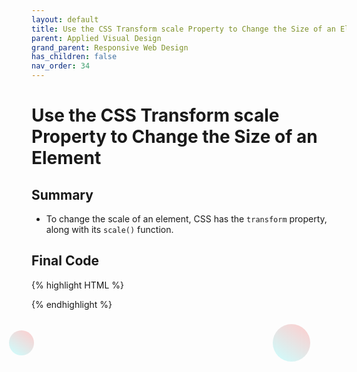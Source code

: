 ```yaml
---
layout: default
title: Use the CSS Transform scale Property to Change the Size of an Element
parent: Applied Visual Design
grand_parent: Responsive Web Design
has_children: false
nav_order: 34
---
```

# Use the CSS Transform scale Property to Change the Size of an Element
## Summary
- To change the scale of an element, CSS has the `transform` property, along with its `scale()` function.

## Final Code

{% highlight HTML %}
<style>
  .ball {
    width: 40px;
    height: 40px;
    margin: 50 auto;
    position: fixed;
    background: linear-gradient(
      35deg,
      #ccffff,
      #ffcccc
    );
    border-radius: 50%;
  }
  #ball1 {
    left: 20%;
  }
  #ball2 {
    left: 65%;
    transform: scale(1.5);
  }


</style>

<div class="ball" id= "ball1"></div>
<div class="ball" id= "ball2"></div>
{% endhighlight %}